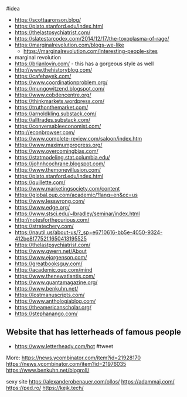 #idea 
- https://scottaaronson.blog/
- https://plato.stanford.edu/index.html
- https://thelastpsychiatrist.com/
- https://slatestarcodex.com/2014/12/17/the-toxoplasma-of-rage/
- https://marginalrevolution.com/blogs-we-like
	- https://marginalrevolution.com/interesting-people-sites
- marginal revolution
- https://brianlovin.com/ - this has a gorgeous style as well
- http://www.thehistoryblog.com/
- https://cafehayek.com/
- https://www.coordinationproblem.org/
- https://mungowitzend.blogspot.com/
- https://www.cobdencentre.org/
- https://thinkmarkets.wordpress.com/
- https://truthonthemarket.com/
- https://arnoldkling.substack.com/
- https://alltrades.substack.com/
- https://conversableeconomist.com/
- http://econbrowser.com/
- https://www.complete-review.com/saloon/index.htm
- https://www.maximumprogress.org/
- https://www.overcomingbias.com/
- https://statmodeling.stat.columbia.edu/
- https://johnhcochrane.blogspot.com/
- https://www.themoneyillusion.com/
- https://plato.stanford.edu/index.html
- https://quillette.com/
- https://www.marketingsociety.com/content
- https://global.oup.com/academic/?lang=en&cc=us
- https://www.lesswrong.com/
- https://www.edge.org/
- https://www.stsci.edu/~lbradley/seminar/index.html
- http://notesforthecurious.com/
- https://stratechery.com/
- https://nautil.us/about-us/?_sp=e6710616-bb5e-4050-9324-412be8f7752f.1650413195525
- https://thelastpsychiatrist.com/
- https://www.gwern.net/About
- https://www.ejorgenson.com/
- https://greatbooksguy.com/
- https://academic.oup.com/mind
- https://www.thenewatlantis.com/
- https://www.quantamagazine.org/
- https://www.benkuhn.net/
- https://lostmanuscripts.com/
- https://www.anthologiablog.com/
- https://theamericanscholar.org/
- https://stephanango.com/

## Website that has letterheads of famous people
- https://www.letterheady.com/hot 
#tweet 


More:
https://news.ycombinator.com/item?id=21928170
https://news.ycombinator.com/item?id=21976035
https://www.benkuhn.net/blogroll/

sexy site
https://alexanderobenauer.com/ollos/
https://adammaj.com/
https://ped.ro/
https://kejk.tech/